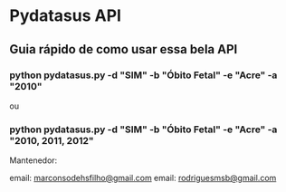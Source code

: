 # Pydatasus API

## Guia rápido de como usar essa bela API


### python pydatasus.py -d "SIM" -b "Óbito Fetal" -e "Acre" -a "2010"

ou

### python pydatasus.py -d "SIM" -b "Óbito Fetal" -e "Acre" -a "2010, 2011, 2012"


Mantenedor:

email: marconsodehsfilho@gmail.com
email: rodriguesmsb@gmail.com
